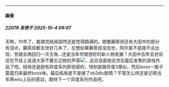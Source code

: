 ﻿
*****

####  幽香  
##### 2207#       发表于 2025-10-4 09:07

天啊，10年了，能做完结局固然还是觉得圆满的。致敬藤原叔还有大田中的部分有泪点，藤原叔都去世好几年了，在想如果藤原叔没去世，阿尔是不是就不会出现，劳就会再回归一次主角…还是当年早就想好的新人物发展？大田中去年去世前还在节目上说请大家不要忘记她的声音<img src="https://static.stage1st.com/image/smiley/face2017/194.png" referrerpolicy="no-referrer">，这应该是她去世后最后发售的游戏作品了吧。结局还是挺有异度系列即视感的，特别是跟异度3类似，然后boss一股子雷霆归来最终boss味。最后结局是不是接了xb3dlc剧情？不管怎么样还是记得当年再wiiu上玩的感动，期待下一个异度系列作品吧。

